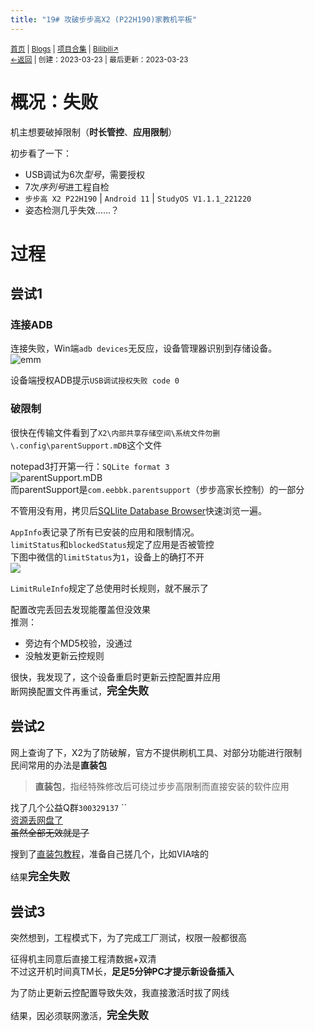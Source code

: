 ```yaml
---
title: "19# 攻破步步高X2 (P22H190)家教机平板"
---
```


<small><a href="/">首页</a> | <a href="/blogs">Blogs</a> | <a href="/Project">项目合集</a> | <a href="https://space.bilibili.com/1987247870">Bilibili↗</a><br><a href="../../">←返回</a> |
 创建：2023-03-23 | 最后更新：2023-03-23</small><br>

# 概况：失败
机主想要破掉限制（**时长管控**、**应用限制**）<br>

初步看了一下：
* USB调试为6次*型号*，需要授权
* 7次*序列号*进工程自检
* `步步高 X2 P22H190` | `Android 11` | `StudyOS V1.1.1_221220`
* 姿态检测几乎失效……？

# 过程
## 尝试1
### 连接ADB
连接失败，Win端`adb devices`无反应，设备管理器识别到存储设备。<br>
![](https://s1.ax1x.com/2023/03/23/pp0ECyq.png "emm")<br>

设备端授权ADB提示`USB调试授权失败 code 0`<br>

### 破限制
很快在传输文件看到了`X2\内部共享存储空间\系统文件勿删\.config\parentSupport.mDB`这个文件<br>

notepad3打开第一行：`SQLite format 3`<br>
![](https://s1.ax1x.com/2023/03/23/pp0EOj1.png "parentSupport.mDB")<br>
而parentSupport是`com.eebbk.parentsupport`（步步高家长控制）的一部分<br>

不管用没有用，拷贝后[SQLlite Database Browser](https://github.com/sqlitebrowser/sqlitebrowser/)快速浏览一遍。<br>

`AppInfo`表记录了所有已安装的应用和限制情况。<br>
`limitStatus`和`blockedStatus`规定了应用是否被管控<br>
下图中微信的`limitStatus`为`1`，设备上的确打不开<br>
![](https://s1.ax1x.com/2023/03/23/pp0ZCZV.png)

`LimitRuleInfo`规定了总使用时长规则，就不展示了

配置改完丢回去发现能覆盖但没效果<br>
推测：
* 旁边有个MD5校验，没通过
* 没触发更新云控规则

很快，我发现了，这个设备重启时更新云控配置并应用<br>
断网换配置文件再重试，<big><b>完全失败</b></big>

## 尝试2
网上查询了下，X2为了防破解，官方不提供刷机工具、对部分功能进行限制<br>
民间常用的办法是**直装包**<br>

> **直装包**，指经特殊修改后可绕过步步高限制而直接安装的软件应用

找了几个公益Q群`300329137` ``<br>
[资源丢网盘了](https://pan.huang1111.cn/s/L3NmI6?path=%2Fblog%2319)<br>
~~虽然全部无效就是了~~

搜到了[直装包教程](https://www.bilibili.com/video/BV1ea411V7mQ/)，准备自己搓几个，比如VIA啥的

结果<big><b>完全失败</b></big>
## 尝试3
突然想到，工程模式下，为了完成工厂测试，权限一般都很高

征得机主同意后直接工程清数据+双清<br>
不过这开机时间真TM长，**足足5分钟PC才提示新设备插入**

为了防止更新云控配置导致失效，我直接激活时拔了网线

结果，因必须联网激活，<big><b>完全失败</b></big>